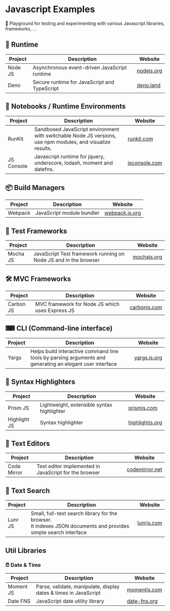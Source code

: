 # Javascript Examples

🎉 Playground for testing and experimenting with various Javascript libraries, frameworks, ...

## 🏃 Runtime
| Project  | Description                                  | Website                          |
| -------- | -------------------------------------------- | -------------------------------- |
| Node JS  | Asynchronous event-driven JavaScript runtime | [nodejs.org](https://nodejs.org) |
| Deno     | Secure runtime for JavaScript and TypeScript | [deno.land](https://deno.land)   |

## 📓 Notebooks / Runtime Environments
| Project    | Description                                                                                                | Website                                |
| ---------- | ---------------------------------------------------------------------------------------------------------- | -------------------------------------- |
| RunKit     | Sandboxed JavaScript environment with switchable Node JS versions, use npm modules, and visualize results. | [runkit.com](https://runkit.com)       |
| JS Console | Javascript runtime for jquery, underscore, lodash, moment and datefns.                                     | [jsconsole.com](https://jsconsole.com) |

## 📦 Build Managers
| Project  | Description                                | Website                                  |
| -------- | ------------------------------------------ | ---------------------------------------- |
| Webpack  | JavaScript module bundler                  | [webpack.js.org](https://webpack.js.org) |

## 🚦 Test Frameworks
| Project  | Description                                                     | Website                            |
| -------- | --------------------------------------------------------------- | ---------------------------------- |
| Mocha JS | JavaScript Test framework running on Node JS and in the browser | [mochajs.org](https://mochajs.org) |

## 🛠 MVC Frameworks
| Project   | Description                                     | Website                                  |
| --------- | ----------------------------------------------- | ---------------------------------------- |
| Carbon JS | MVC framework for Node JS which uses Express JS | [carbonjs.com](https://www.carbonjs.com) |

## ⌨ CLI (Command-line interface)
| Project | Description                                                                                              | Website                              |
| ------- | -------------------------------------------------------------------------------------------------------- | ------------------------------------ |
| Yargs   | Helps build interactive command line tools by parsing arguments and generating an elegant user interface | [yargs.js.org](https://yargs.js.org) |

## 🍭 Syntax Highlighters
| Project      | Description                                | Website                                    |
| ------------ | ------------------------------------------ | ------------------------------------------ |
| Prism JS     | Lightweight, extensible syntax highlighter | [prismjs.com](https://prismjs.com)         |
| Highlight JS | Syntax highlighter                         | [highlightjs.org](https://highlightjs.org) |

## 📝 Text Editors
| Project     | Description                                           | Website                                  |
| ----------- | ----------------------------------------------------- | ---------------------------------------- |
| Code Mirror | Text editor implemented in JavaScript for the browser |[codemirror.net](https://codemirror.net) |

## 📑 Text Search
| Project | Description                                                                                                         | Website                         |
| ------- | ------------------------------------------------------------------------------------------------------------------- | ------------------------------- |
| Lunr JS | Small, full-text search library for the browser.<br/>It indexes JSON documents and provides simple search interface | [lunrjs.com](https://lunrjs.com)|

## Util Libraries

### ⏰ Date & Time
| Project   | Description                                                      | Website                              |
| --------- | ---------------------------------------------------------------- | ------------------------------------ |
| Moment JS | Parse, validate, manipulate, display dates & times in JavaScript | [momentjs.com](https://momentjs.com) |
| Date FNS  | JavaScript date utility library                                  | [date-fns.org](https://date-fns.org) |
